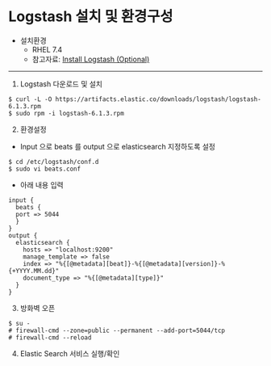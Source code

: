 # Logstash 설치 및 환경구성

* 설치환경
    * RHEL 7.4
    * 참고자료: [Install Logstash (Optional)](https://www.elastic.co/guide/en/beats/libbeat/6.1/logstash-installation.html)
---

1. Logstash 다운로드 및 설치
  ```
  $ curl -L -O https://artifacts.elastic.co/downloads/logstash/logstash-6.1.3.rpm
  $ sudo rpm -i logstash-6.1.3.rpm
  ```
2. 환경설정
  * Input 으로 beats 를 output 으로 elasticsearch 지정하도록 설정
  ```
  $ cd /etc/logstash/conf.d
  $ sudo vi beats.conf
  ```
  * 아래 내용 입력
  ```
  input {
    beats {
    port => 5044
    }
  }
  output {
    elasticsearch {
      hosts => "localhost:9200"
      manage_template => false
      index => "%{[@metadata][beat]}-%{[@metadata][version]}-%{+YYYY.MM.dd}"
      document_type => "%{[@metadata][type]}"
    }
  }
  ```
3. 방화벽 오픈
  ```
  $ su -
  # firewall-cmd --zone=public --permanent --add-port=5044/tcp
  # firewall-cmd --reload
  ```
4. Elastic Search 서비스 실행/확인
